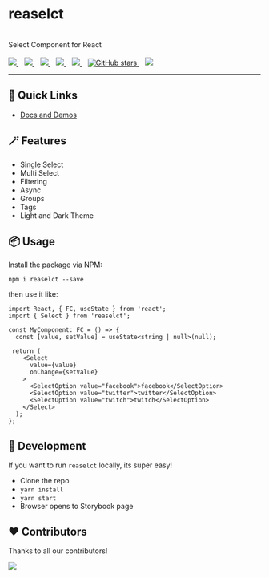 <p align="center">
  <h1>reaselct</h1>
  <br />
  Select Component for React
  <br /><br />
  <a href="https://github.com/reaviz/reaselct/workflows/build/">
    <img src="https://github.com/reaviz/reaselct/workflows/build/badge.svg?branch=master" />
  </a>
  &nbsp;&nbsp;
  <a href="https://npm.im/reaselct">
    <img src="https://img.shields.io/npm/v/reaselct.svg" />
  </a>&nbsp;&nbsp;
  <a href="https://npm.im/reaselct">
    <img src="https://badgen.net/npm/dw/reaselct" />
  </a>&nbsp;&nbsp;
  <a href="https://github.com/reaviz/reaselct/blob/master/LICENSE">
    <img src="https://badgen.now.sh/badge/license/apache2" />
  </a>&nbsp;&nbsp;
  <a href="https://bundlephobia.com/result?p=reaselct">
    <img src="https://badgen.net/bundlephobia/minzip/reaselct" />
  </a>&nbsp;&nbsp;
  <a href="https://github.com/reaviz/reaselct">
    <img alt="GitHub stars" src="https://img.shields.io/github/stars/reaviz/reaselct?style=social" />
  </a>&nbsp;&nbsp;
  <a href="https://discord.gg/tt8wGExq35">
    <img src="https://img.shields.io/discord/773948315037073409?label=discord" />
  </a>
</p>

---

## 🚀 Quick Links
- [Docs and Demos](https://master--61dee6b62e6b2c004af20119.chromatic.com)

## 🪄 Features
- Single Select
- Multi Select
- Filtering
- Async
- Groups
- Tags
- Light and Dark Theme

## 📦 Usage
Install the package via NPM:

```
npm i reaselct --save
```

then use it like:

```tsx
import React, { FC, useState } from 'react';
import { Select } from 'reaselct';

const MyComponent: FC = () => {
  const [value, setValue] = useState<string | null>(null);
 
 return (
    <Select
      value={value}
      onChange={setValue}
    >
      <SelectOption value="facebook">facebook</SelectOption>
      <SelectOption value="twitter">twitter</SelectOption>
      <SelectOption value="twitch">twitch</SelectOption>
    </Select>
  );
};
```

## 🔭 Development
If you want to run `reaselct` locally, its super easy!

- Clone the repo
- `yarn install`
- `yarn start`
- Browser opens to Storybook page

## ❤️ Contributors
Thanks to all our contributors!

<a href="https://github.com/reaviz/realayers/graphs/contributors"><img src="https://opencollective.com/reaviz/contributors.svg?width=890" /></a>

